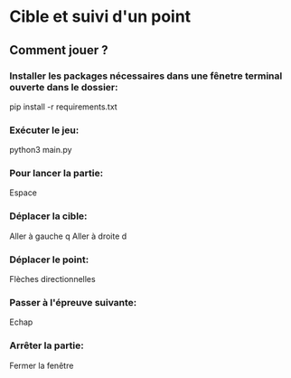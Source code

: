 # Cible et suivi d'un point 

## Comment jouer ?

### Installer les packages nécessaires dans une fênetre terminal ouverte dans le dossier:

pip install -r requirements.txt 

### Exécuter le jeu:

python3 main.py 

### Pour lancer la partie: 
Espace 

### Déplacer la cible: 
Aller à gauche q 
Aller à droite d 

### Déplacer le point:
Flèches directionnelles

### Passer à l'épreuve suivante:
Echap

### Arrêter la partie: 
Fermer la fenêtre
